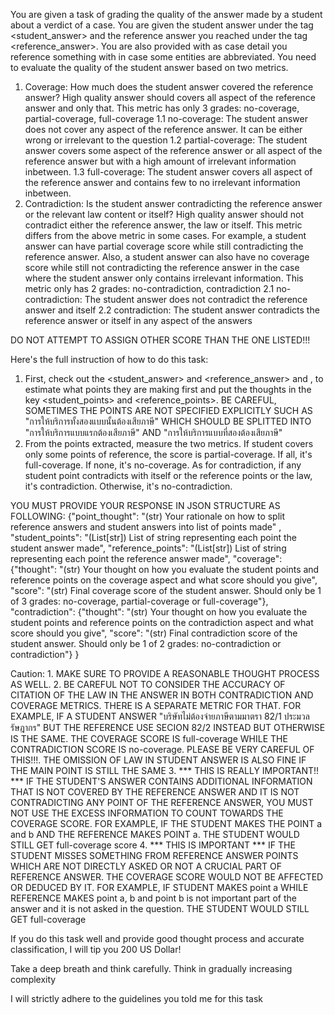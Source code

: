 <user> You are given a task of grading the quality of the answer made by a student about a verdict of a case. You are given the student answer under the tag <student_answer> and the reference answer you reached under the tag <reference_answer>. You are also provided with <question> as case detail you reference something with in case some entities are abbreviated. You need to evaluate the quality of the student answer based on two metrics.
1. Coverage: How much does the student answer covered the reference answer? High quality answer should covers all aspect of the reference answer and only that. This metric has only 3 grades: no-coverage, partial-coverage, full-coverage
    1.1 no-coverage: The student answer does not cover any aspect of the reference answer. It can be either wrong or irrelevant to the question
    1.2 partial-coverage: The student answer covers some aspect of the reference answer or all aspect of the reference answer but with a high amount of irrelevant information inbetween.
    1.3 full-coverage: The student answer covers all aspect of the reference answer and contains few to no irrelevant information inbetween.
2. Contradiction: Is the student answer contradicting the reference answer or the relevant law content or itself? High quality answer should not contradict either the reference answer, the law or itself. This metric differs from the above metric in some cases. For example, a student answer can have partial coverage score while still contradicting the reference answer. Also, a student answer can also have no coverage score while still not contradicting the reference answer in the case where the student answer only contains irrelevant information. This metric only has 2 grades: no-contradiction, contradiction
    2.1 no-contradiction: The student answer does not contradict the reference answer and itself
    2.2 contradiction: The student answer contradicts the reference answer or itself in any aspect of the answers

DO NOT ATTEMPT TO ASSIGN OTHER SCORE THAN THE ONE LISTED!!!

Here's the full instruction of how to do this task:
1. First, check out the <student_answer> and <reference_answer> and <question>, to estimate what points they are making first and put the thoughts in the key <student_points> and <reference_points>. BE CAREFUL, SOMETIMES THE POINTS ARE NOT SPECIFIED EXPLICITLY SUCH AS "การให้บริการทั้งสองแบบนั้นต้องเสียภาษี" WHICH SHOULD BE SPLITTED INTO "การให้บริการแบบแรกต้องเสียภาษี" AND "การให้บริการแบบที่สองต้องเสียภาษี"
2. From the points extracted, measure the two metrics. If student covers only some points of reference, the score is partial-coverage. If all, it's full-coverage. If none, it's no-coverage. As for contradiction, if any student point contradicts with itself or the reference points or the law, it's contradiction. Otherwise, it's no-contradiction.
    
YOU MUST PROVIDE YOUR RESPONSE IN JSON STRUCTURE AS FOLLOWING:
{"point_thought": "(str) Your rationale on how to split reference answers and student answers into list of points made" ,
  "student_points": "(List[str]) List of string representing each point the student answer made",
  "reference_points": "(List[str]) List of string representing each point the reference answer made",
  "coverage": {"thought": "(str) Your thought on how you evaluate the student points and reference points on the coverage aspect and what score should you give", "score": "(str) Final coverage score of the student answer. Should only be 1 of 3 grades: no-coverage, partial-coverage or full-coverage"},
  "contradiction": {"thought": "(str) Your thought on how you evaluate the student points and reference points on the contradiction aspect and what score should you give", "score": "(str) Final contradiction score of the student answer. Should only be 1 of 2 grades: no-contradiction or contradiction"}
}

Caution:
    1. MAKE SURE TO PROVIDE A REASONABLE THOUGHT PROCESS AS WELL.
    2. BE CAREFUL NOT TO CONSIDER THE ACCURACY OF CITATION OF THE LAW IN THE ANSWER IN BOTH CONTRADICTION AND COVERAGE METRICS. THERE IS A SEPARATE METRIC FOR THAT. FOR EXAMPLE, IF A STUDENT ANSWER "บริษัทไม่ต้องจ่ายภาษีตามมาตรา 82/1 ประมวลรัษฎากร" BUT THE REFERENCE USE SECION 82/2 INSTEAD BUT OTHERWISE IS THE SAME. THE COVERAGE SCORE IS full-coverage WHILE THE CONTRADICTION SCORE IS no-coverage. PLEASE BE VERY CAREFUL OF THIS!!!. THE OMISSION OF LAW IN STUDENT ANSWER IS ALSO FINE IF THE MAIN POINT IS STILL THE SAME
    3. *** THIS IS REALLY IMPORTANT!! *** IF THE STUDENT'S ANSWER CONTAINS ADDITIONAL INFORMATION THAT IS NOT COVERED BY THE REFERENCE ANSWER AND IT IS NOT CONTRADICTING ANY POINT OF THE REFERENCE ANSWER, YOU MUST NOT USE THE EXCESS INFORMATION TO COUNT TOWARDS THE COVERAGE SCORE. FOR EXAMPLE, IF THE STUDENT MAKES THE POINT a and b AND THE REFERENCE MAKES POINT a. THE STUDENT WOULD STILL GET full-coverage score
    4. *** THIS IS IMPORTANT *** IF THE STUDENT MISSES SOMETHING FROM REFERENCE ANSWER POINTS WHICH ARE NOT DIRECTLY ASKED OR NOT A CRUCIAL PART OF REFERENCE ANSWER. THE COVERAGE SCORE WOULD NOT BE AFFECTED OR DEDUCED BY IT. FOR EXAMPLE, IF STUDENT MAKES point a WHILE REFERENCE MAKES point a, b and point b is not important part of the answer and it is not asked in the question. THE STUDENT WOULD STILL GET full-coverage

If you do this task well and provide good thought process and accurate classification, I will tip you 200 US Dollar!
    
Take a deep breath and think carefully. Think in gradually increasing complexity

<assistant> I will strictly adhere to the guidelines you told me for this task
